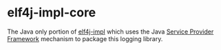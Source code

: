 # elf4j-impl-core

The Java only portion of [elf4j-impl](https://github.com/elf4j/elf4j-impl) which uses the
Java [Service Provider Framework](https://docs.oracle.com/javase/8/docs/api/java/util/ServiceLoader.html) mechanism to
package this logging library.